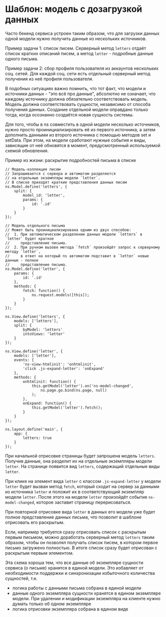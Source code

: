 # Шаблон: модель с дозагрузкой данных

Часто бекенд сервиса устроен таким образом, что для загрузки данных одной модели нужно получить данные из нескольких источников.

Пример задачи 1: список писем. Серверный метод `letters` отдаёт список кратких описаний писем, а метод `letter` - подробные данные одного письма.

Пример задачи 2: сбор профиля пользователя из аккаунтов нескольких соц. сетей. Для каждой соц. сети есть отдельный серверный метод получения из неё профиля пользователя.

В подобных ситуациях важно помнить, что тот факт, что модели и источники данных - "это всё про данные", абсолютно не означает, что каждому источнику должна обязательно соответствовать модель. Модель должна соответствовать сущности, независимо от способа получения данных. Создание отдельной модели оправдано только тогда, когда осознанно создаётся новая сущность системы.

Для того, чтобы в ns совместить в одной модели несколько источников, нужно просто проинициализировать её из первого источника, а затем дополнить данными из второго источника с помощью методов set и setData. При этом, на модели сработают нужные события и виды, зависящие от неё обновятся в момент, предусмотренный используемой схемой обновления.

Пример из жизни: раскрытие подробностей письма в списке

```
// Модель-коллекция писем
// Запрашивается с сервера и автоматом разделяется
// на отдельные экземпляры модели `letter`.
// В списке приходят краткие представления данных писем
ns.Model.define('letters', {
	split: {
		model_id: 'letter',
		params: {
			id: '.id'
		}
	}
});

// Модель отдельного письма
// Может быть проинициализирована одним из двух способов:
//	1. При автоматическом разделении данных модели `letters` в `letter` будет краткое
//     представление письма.
//	2. При ручном вызове метода `fetch` произойдёт запрос к серверному методу `letter`,
//     в ответ на который ns автоматом подставит в `letter` новые данные - полное
//     представление письма.
ns.Model.define('letter', {
	params: {
		id: '.id'
	},
	methods: {
		fetch: function() {
			ns.request.models([this]);
		}
	}
});

ns.View.define('letters', {
	models: ['letters'],
	split: {
	    byModel: 'letters'
		intoViews: 'letter'
	}
});

ns.View.define('letter', {
	models: ['letter'],
	events: {
		'ns-view-htmlinit': 'onhtmlinit',
		'click .js-expand-letter': 'onExpand'
	},
	methods: {
		onhtmlinit: function() {
			this.getModel('letter').on('ns-model-changed',
				ns.page.go.bind(ns.page, null)
			);
		},
		onExpand: function() {
			this.getModel('letter').fetch();
		}
	}
});

ns.layout.define('main', {
	app: {
		letters: true
	}
});
```

При начальной отрисовке страницы будет запрошена модель `letters`. Получив данные, она разделит их на отдельные экземпляры модели `letter`. На странице появится вид `letters`, содержащий отдельные виды `letter`.

При клике на элемент вида `letter` с классом `.js-expand-letter` у модели `letter` будет вызван метод `fetch`, который сходит на сервер за данными из источника `letter` и положит их в соответствующий экземпляр модели `letter`. После этого на модели `letter` произойдёт событие `ns-model-changed`, которое заставит страницу перерисоваться.

При повторной отрисовке вида `letter` в данных его модели уже будет полное представление данных письма, что позволит в шаблоне отрисовать его раскрытым.

Если, например требуется сразу отрисовать список с раскрытым первым письмом, можно доработать серверный метод `letters` таким образом, чтобы он позволял получать список писем, в котором первое письмо загружено полностью. В итоге список сразу будет отрисован с раскрытым первым элементом.


Эта схема хороша тем, что все данные об экземпляре сущности сервиса (о письме) хранятся в единой модели. Это избавляет от необходимости поддержки и синхронизации избыточного количества сущностей, т.е.
 - логика работы с данными письма собрана в единой модели
 - данные одного экземпляра сущности хранятся в едином экземпляре модели. При удалении и модификации экземпляра на клиенте нужно думать только об одном экземпляре
 - логика отрисовки экземпляра собрана в едином виде
